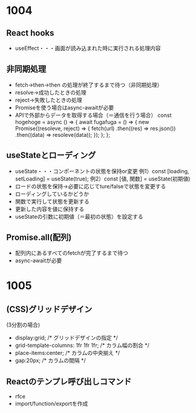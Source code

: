 # 1004
## React hooks
- useEffect・・・画面が読み込まれた時に実行される処理内容
## 非同期処理
- fetch→then→then の処理が終了するまで待つ（非同期処理）
- resolve→成功したときの処理
- reject→失敗したときの処理
- Promiseを使う場合はasync-awaitが必要
- APIで外部からデータを取得する場合（＝通信を行う場合）
const hogehoge = async () => {
  await fugafuga = () => {
    new Promise((resoleve, reject) => {
      fetch(url)
        .then((res) => res.json())
        .then((data) => resoleve(data));
    });
  };
};

## useStateとローディング
- useState・・・コンポーネントの状態を保持or変更
例1）const [loading, setLoading] = useState(true);
例2）const [値, 関数] = useState(初期値)
- ロードの状態を保持→必要に応じてture/falseで状態を変更する
- ローディングしているかどうか
- 関数で実行して状態を更新する
- 更新した内容を値に保持する
- useStateの引数に初期値（＝最初の状態）を設定する

## Promise.all(配列)
- 配列内にあるすべてのfetchが完了するまで待つ
- async-awaitが必要

# 1005
## (CSS)グリッドデザイン
(3分割の場合)
- display:grid; /* グリッドデザインの指定 */
- grid-template-columns: 1fr 1fr 1fr; /* カラム幅の割合 */
- place-items:center; /* カラムの中央揃え */
- gap:20px; /* カラムの間隔 */

## Reactのテンプレ呼び出しコマンド
- rfce
- import/function/exportを作成